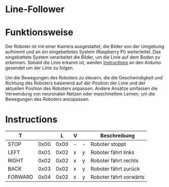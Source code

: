 # Line-Follower

# Funktionsweise
Der Roboter ist mit einer Kamera ausgestattet, die Bilder von der Umgebung aufnimmt und an ein eingebettetes System (Raspberry Pi) weiterleitet. Das eingebettete System verarbeitet die Bilder, um die Linie auf dem Boden zu erkennen. Sobald die Linie erkannt ist, werden [Instructions](#Instructions) an den Arduino gesendet um der Linie zu folgen.

Um die Bewegungen des Roboters zu steuern, die die Geschwindigkeit und Richtung des Roboters basierend auf der Position der Linie und der aktuellen Position des Roboters anpassen. Andere Ansätze umfassen die Verwendung von neuronalen Netzen oder maschinellem Lernen, um die Bewegungen des Roboters anzupassen.














# Instructions
| T       |      | L    | V |   |  Beschreibung          |
|---------|------|------|---|---|------------------------|
| STOP    | 0x00 | 0x00 | - | - | Roboter stoppt         |
| LEFT    | 0x01 | 0x02 | x | y | Roboter fährt links    |
| RIGHT   | 0x02 | 0x02 | x | y | Roboter fährt rechts   |
| BACK    | 0x03 | 0x02 | x | y | Roboter fährt zurück   |
| FORWARD | 0x04 | 0x02 | x | y | Roboter fährt vorwärts |
